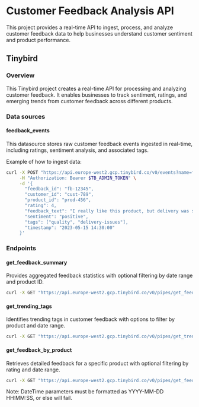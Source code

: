 # Customer Feedback Analysis API

This project provides a real-time API to ingest, process, and analyze customer feedback data to help businesses understand customer sentiment and product performance.

## Tinybird

### Overview

This Tinybird project creates a real-time API for processing and analyzing customer feedback. It enables businesses to track sentiment, ratings, and emerging trends from customer feedback across different products.

### Data sources

#### feedback_events

This datasource stores raw customer feedback events ingested in real-time, including ratings, sentiment analysis, and associated tags.

Example of how to ingest data:

```bash
curl -X POST "https://api.europe-west2.gcp.tinybird.co/v0/events?name=feedback_events" \
     -H "Authorization: Bearer $TB_ADMIN_TOKEN" \
     -d '{
       "feedback_id": "fb-12345",
       "customer_id": "cust-789",
       "product_id": "prod-456",
       "rating": 4,
       "feedback_text": "I really like this product, but delivery was slow",
       "sentiment": "positive",
       "tags": ["quality", "delivery-issues"],
       "timestamp": "2023-05-15 14:30:00"
     }'
```

### Endpoints

#### get_feedback_summary

Provides aggregated feedback statistics with optional filtering by date range and product ID.

```bash
curl -X GET "https://api.europe-west2.gcp.tinybird.co/v0/pipes/get_feedback_summary.json?token=$TB_ADMIN_TOKEN&product_id=prod-456&start_date=2023-01-01%2000:00:00&end_date=2023-12-31%2023:59:59&limit=50"
```

#### get_trending_tags

Identifies trending tags in customer feedback with options to filter by product and date range.

```bash
curl -X GET "https://api.europe-west2.gcp.tinybird.co/v0/pipes/get_trending_tags.json?token=$TB_ADMIN_TOKEN&product_id=prod-456&start_date=2023-01-01%2000:00:00&end_date=2023-12-31%2023:59:59&limit=10"
```

#### get_feedback_by_product

Retrieves detailed feedback for a specific product with optional filtering by rating and date range.

```bash
curl -X GET "https://api.europe-west2.gcp.tinybird.co/v0/pipes/get_feedback_by_product.json?token=$TB_ADMIN_TOKEN&product_id=prod-456&min_rating=3&max_rating=5&start_date=2023-01-01%2000:00:00&end_date=2023-12-31%2023:59:59&limit=20"
```

Note: DateTime parameters must be formatted as YYYY-MM-DD HH:MM:SS, or else will fail.
